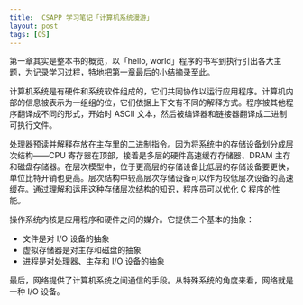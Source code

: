 ```yaml
---
title:  CSAPP 学习笔记「计算机系统漫游」
layout: post
tags: [OS]
---
```


第一章其实是整本书的概览，以「hello, world」程序的书写到执行引出各大主题，为记录学习过程，特地把第一章最后的小结摘录至此。

计算机系统是有硬件和系统软件组成的，它们共同协作以运行应用程序。计算机内部的信息被表示为一组组的位，它们依据上下文有不同的解释方式。程序被其他程序翻译成不同的形式，开始时 ASCII 文本，然后被编译器和链接器翻译成二进制可执行文件。

处理器预读并解释存放在主存里的二进制指令。因为将系统中的存储设备划分成层次结构——CPU 寄存器在顶部，接着是多层的硬件高速缓存存储器、DRAM 主存和磁盘存储器。在层次模型中，位于更高层的存储设备比低层的存储设备要更快，单位比特开销也更高。层次结构中较高层次存储设备可以作为较低层次设备的高速缓存。通过理解和运用这种存储层次结构的知识，程序员可以优化 C 程序的性能。

操作系统内核是应用程序和硬件之间的媒介。它提供三个基本的抽象：

- 文件是对 I/O 设备的抽象
- 虚拟存储器是对主存和磁盘的抽象
- 进程是对处理器、主存和 I/O 设备的抽象

最后，网络提供了计算机系统之间通信的手段。从特殊系统的角度来看，网络就是一种 I/O 设备。

